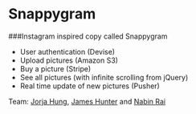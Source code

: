 Snappygram
==========
###Instagram inspired copy called Snappygram

- User authentication (Devise)
- Upload pictures (Amazon S3)
- Buy a picture (Stripe)
- See all pictures (with infinite scrolling from jQuery)
- Real time update of new pictures (Pusher)

Team: [Jorja Hung](https://github.com/jorjahung), [James Hunter](https://github.com/nottheusual) and [Nabin Rai](https://github.com/nabin369)



